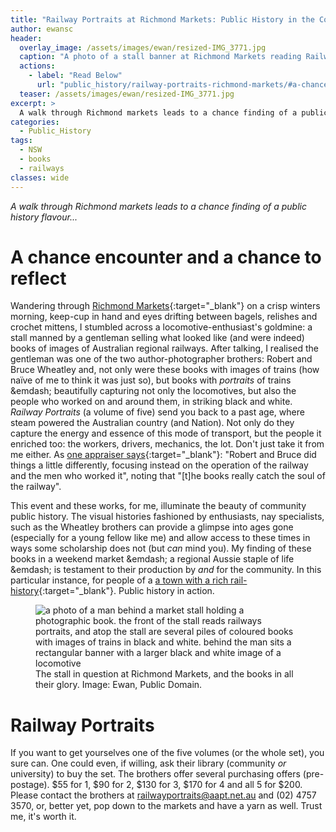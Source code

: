 ```yaml
---
title: "Railway Portraits at Richmond Markets: Public History in the Community"
author: ewansc
header:
  overlay_image: /assets/images/ewan/resized-IMG_3771.jpg
  caption: "A photo of a stall banner at Richmond Markets reading Railway Portraits. Image: Ewan Coopey, Public Domain."
  actions:
    - label: "Read Below"
      url: "public_history/railway-portraits-richmond-markets/#a-chance- encounter-and-a-chance-to-reflect"
  teaser: /assets/images/ewan/resized-IMG_3771.jpg
excerpt: >
  A walk through Richmond markets leads to a chance finding of a public history flavour...
categories:
  - Public_History
tags:
  - NSW
  - books
  - railways
classes: wide
---
```

_A walk through Richmond markets leads to a chance finding of a public history flavour..._

# A chance encounter and a chance to reflect
Wandering through [Richmond Markets](https://richmondmarket.com.au/){:target="_blank"} on a crisp winters morning, keep-cup in hand and eyes drifting between bagels, relishes and crochet mittens, I stumbled across a locomotive-enthusiast's goldmine: a stall manned by a gentleman selling what looked like (and were indeed) books of images of Australian regional railways. After talking, I realised the gentleman was one of the two author-photographer brothers: Robert and Bruce Wheatley and, not only were these books with images of trains (how naïve of me to think it was just so), but books with *portraits* of trains &emdash; beautifully capturing not only the locomotives, but also the people who worked on and around them, in striking black and white. *Railway Portraits* (a volume of five) send you back to a past age, where steam powered the Australian country (and Nation). Not only do they capture the energy and essence of this mode of transport, but the people it enriched too: the workers, drivers, mechanics, the lot. Don't just take it from me either. As [one appraiser says](https://steamtrainstories.com/railway-portraits/){:target="_blank"}: "Robert and Bruce did things a little differently, focusing instead on the operation of the railway and the men who worked it", noting that "\[t\]he books really catch the soul of the railway".

This event and these works, for me, illuminate the beauty of community public history. The visual histories fashioned by enthusiasts, nay specialists, such as the Wheatley brothers can provide a glimpse into ages gone (especially for a young fellow like me) and allow access to these times in ways some scholarship does not (but *can* mind you). My finding of these books in a weekend market &emdash; a regional Aussie staple of life &emdash; is testament to their production by *and* for the community. In this particular instance, for people of a [a town with a rich rail-history](https://www.riverstonehistoricalsociety.org.au/blog/?page_id=1966){:target="_blank"}. Public history in action.

<figure>
  <img src="{{ site.baseurl }}/assets/images/ewan/IMG_3771.jpg" alt="a photo of a man behind a market stall holding a photographic book. the front of the stall reads railways portraits, and atop the stall are several piles of coloured books with images of trains in black and white. behind the man sits a rectangular banner with a larger black and white image of a locomotive">
  <figcaption>The stall in question at Richmond Markets, and the books in all their glory. Image: Ewan, Public Domain.</figcaption>
</figure>

# Railway Portraits
If you want to get yourselves one of the five volumes (or the whole set), you sure can. One could even, if willing, ask their library (community _or_ university) to buy the set. The brothers offer several purchasing offers (pre-postage). $55 for 1, $90 for 2, $130 for 3, $170 for 4 and all 5 for $200. Please contact the brothers at <railwayportraits@aapt.net.au> and (02) 4757 3570, or, better yet, pop down to the markets and have a yarn as well. Trust me, it's worth it.
